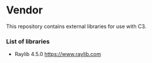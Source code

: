 # Vendor
This repository contains external libraries for use with C3.

### List of libraries

- Raylib 4.5.0 https://www.raylib.com
